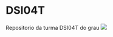# DSI04T
Repositorio da turma DSI04T do grau 
<img src="https://expofranquiasne.com.br/wp-content/uploads/2021/02/Todas-as-logos_Prancheta-1-c%C3%B3pia-15.png">
